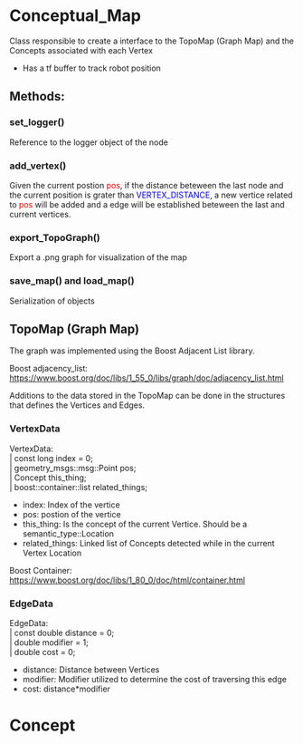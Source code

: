 # Conceptual_Map

Class responsible to create a interface to the TopoMap (Graph Map) and the Concepts associated with each Vertex

- Has a tf buffer to track robot position

## Methods:

### set_logger()
Reference to the logger object of the node

### add_vertex()
Given the current postion <span style="color:red">pos</span>, if the distance beteween the last node and the current position is grater than <span style="color:blue">VERTEX_DISTANCE</span>, a new vertice related to <span style="color:red">pos</span> will be added and a edge will be established beteween the last and current vertices.

### export_TopoGraph()
Export a .png graph for visualization of the map

### save_map() and load_map()
Serialization of objects

## TopoMap (Graph Map)

The graph was implemented using the Boost Adjacent List library.

Boost adjacency_list: https://www.boost.org/doc/libs/1_55_0/libs/graph/doc/adjacency_list.html

Additions to the data stored in the TopoMap can be done in the structures that defines the Vertices and Edges.

### VertexData

VertexData:\
|  const long index = 0;\
|  geometry_msgs::msg::Point pos;\
|  Concept this_thing;\
|  boost::container::list<Concept> related_things;


- index: Index of the vertice
- pos: postion of the vertice
- this_thing: Is the concept of the current Vertice. Should be a semantic_type::Location
- related_things: Linked list of Concepts detected while in the current Vertex Location

Boost Container: https://www.boost.org/doc/libs/1_80_0/doc/html/container.html

### EdgeData

EdgeData:\
|  const double distance = 0;\
|  double modifier = 1;\
|  double cost = 0;

- distance: Distance between Vertices
- modifier: Modifier utilized to determine the cost of traversing this edge
- cost: distance*modifier

# Concept
